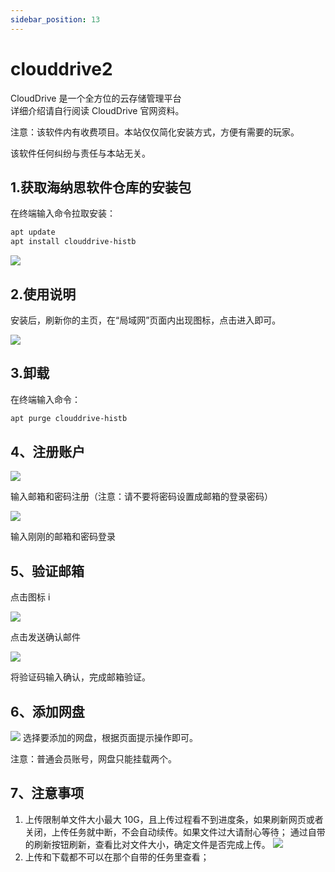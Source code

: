 ```yaml
---
sidebar_position: 13
---
```


# clouddrive2

CloudDrive 是一个全方位的云存储管理平台  
详细介绍请自行阅读 CloudDrive 官网资料。

注意：该软件内有收费项目。本站仅仅简化安装方式，方便有需要的玩家。

该软件任何纠纷与责任与本站无关。

## 1.获取海纳思软件仓库的安装包

在终端输入命令拉取安装：

```bash
apt update
apt install clouddrive-histb
```

![](./img/cd2-1.png)

## 2.使用说明

安装后，刷新你的主页，在“局域网”页面内出现图标，点击进入即可。

![](./img/cd2-2.png)

## 3.卸载

在终端输入命令：

```bash
apt purge clouddrive-histb
```

## 4、注册账户

![](./img/cd2-3.png)

输入邮箱和密码注册（注意：请不要将密码设置成邮箱的登录密码）

![](./img/cd2-4.png)

输入刚刚的邮箱和密码登录

## 5、验证邮箱

点击图标 i

![](./img/cd2-5.png)

点击发送确认邮件

![](./img/cd2-6.png)

将验证码输入确认，完成邮箱验证。

## 6、添加网盘

![](./img/cd2-7.png)
选择要添加的网盘，根据页面提示操作即可。

注意：普通会员账号，网盘只能挂载两个。

## 7、注意事项

1. 上传限制单文件大小最大 10G，且上传过程看不到进度条，如果刷新网页或者关闭，上传任务就中断，不会自动续传。如果文件过大请耐心等待；
   通过自带的刷新按钮刷新，查看比对文件大小，确定文件是否完成上传。
   ![](./img/cd2-8.png)
2. 上传和下载都不可以在那个自带的任务里查看；
